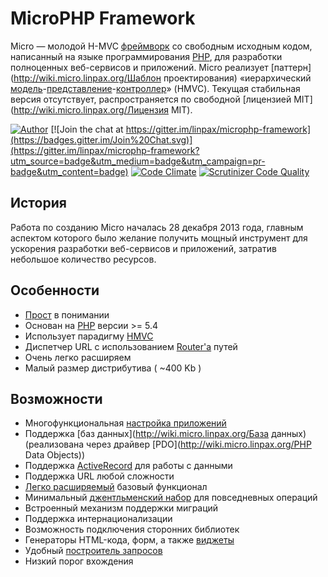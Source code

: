 # MicroPHP Framework

Micro — молодой H-MVC [фреймворк](http://wiki.micro.linpax.org/Фреймворк) со свободным исходным кодом, написанный на языке программирования [PHP](http://wiki.micro.linpax.org/PHP), для разработки полноценных веб-сервисов и приложений.
Micro реализует [паттерн](http://wiki.micro.linpax.org/Шаблон проектирования) «иерархический [модель](http://wiki.micro.linpax.org/Модель)-[представление](http://wiki.micro.linpax.org/Представление)-[контроллер](http://wiki.micro.linpax.org/Контроллер)» (HMVC).
Текущая стабильная версия отсутствует, распространяется по свободной [лицензией MIT](http://wiki.micro.linpax.org/Лицензия MIT).

[![Author](http://img.shields.io/badge/author-@microcmf-blue.svg?style=flat-square)](https://twitter.com/microcmf)
[![Join the chat at https://gitter.im/linpax/microphp-framework](https://badges.gitter.im/Join%20Chat.svg)](https://gitter.im/linpax/microphp-framework?utm_source=badge&utm_medium=badge&utm_campaign=pr-badge&utm_content=badge)
[![Code Climate](https://codeclimate.com/github/linpax/microphp-framework/badges/gpa.svg)](https://codeclimate.com/github/linpax/microphp-framework)
[![Scrutinizer Code Quality](https://scrutinizer-ci.com/g/linpax/microphp-framework/badges/quality-score.png?b=master)](https://scrutinizer-ci.com/g/linpax/microphp-framework/?branch=master)

## История
Работа по созданию Micro началась 28 декабря 2013 года, главным аспектом которого было желание получить мощный инструмент для ускорения разработки веб-сервисов и приложений, затратив небольшое количество ресурсов.

## Особенности

* [Прост](http://wiki.micro.linpax.org/Вводная) в понимании
* Основан на [PHP](http://wiki.micro.linpax.org/PHP) версии >= 5.4
* Использует парадигму [HMVC](http://wiki.micro.linpax.org/HMVC)
* Диспетчер URL с использованием [Router'а](http://wiki.micro.linpax.org/Router) путей
* Очень легко расширяем
* Малый размер дистрибутива ( ~400 Kb )

## Возможности

* Многофункциональная [настройка приложений](http://wiki.micro.linpax.org/конфигурация)
* Поддержка [баз данных](http://wiki.micro.linpax.org/База данных) (реализована через драйвер [PDO](http://wiki.micro.linpax.org/PHP Data Objects))
* Поддержка [ActiveRecord](http://wiki.micro.linpax.org/ActiveRecord) для работы с данными
* Поддержка URL любой сложности
* [Легко расширяемый](http://wiki.micro.linpax.org/Конфигурация) базовый функционал
* Минимальный [джентльменский набор](http://api.micro.linpax.org/namespace-Micro.html) для повседневных операций
* Встроенный механизм поддержки миграций
* Поддержка интернационализации
* Возможность подключения сторонних библиотек
* Генераторы HTML-кода, форм, а также [виджеты](http://wiki.micro.linpax.org/Виджет)
* Удобный [построитель запросов](http://wiki.micro.linpax.org/Query)
* Низкий порог вхождения
